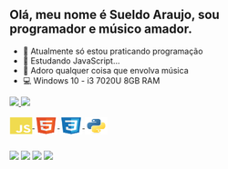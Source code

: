 ## Olá, meu nome é Sueldo Araujo, sou programador e músico amador.

- 📕 Atualmente só estou praticando programação
- 🌱 Estudando JavaScript...
- 🎵 Adoro qualquer coisa que envolva música
- 💻 Windows 10 - i3 7020U 8GB RAM

<div>
  <a href="https://github.com/sueldoaraujo">
  <img height="180em" src="https://github-readme-stats.vercel.app/api?username=sueldoaraujo&show_icons=true&theme=dark&include_all_commits=true&count_private=true"/>
  <img height="110em" src="https://github-readme-stats.vercel.app/api/top-langs/?username=sueldoaraujo&layout=compact&langs_count=16&theme=dark"/>
</div>
<div style="display: inline_block"><br>
  <img align="center" alt="Susu-Js" height="30" width="40" src="https://raw.githubusercontent.com/devicons/devicon/master/icons/javascript/javascript-plain.svg">
  <img align="center" alt="Susu-HTML" height="30" width="40" src="https://raw.githubusercontent.com/devicons/devicon/master/icons/html5/html5-original.svg">
  <img align="center" alt="Susu-CSS" height="30" width="40" src="https://raw.githubusercontent.com/devicons/devicon/master/icons/css3/css3-original.svg">
  <img align="center" alt="Susu-Python" height="30" width="40" src="https://raw.githubusercontent.com/devicons/devicon/master/icons/python/python-original.svg">
</div>
  
  ##
  
<div>
  <a href="https://www.youtube.com/channel/UCcbr06WTqjVeJKreSFqkS7Q" target="_blank"><img src="https://img.shields.io/badge/YouTube-FF0000?style=for-the-badge&logo=youtube&logoColor=white" target="_blank"></a>
  <a href="https://instagram.com/koishi_alf" target="_blank"><img src="https://img.shields.io/badge/-Instagram-%23E4405F?style=for-the-badge&logo=instagram&logoColor=white" target="_blank"></a>
 	<a href="https://www.twitch.tv/koishi_alf" target="_blank"><img src="https://img.shields.io/badge/Twitch-9146FF?style=for-the-badge&logo=twitch&logoColor=white" target="_blank"></a> 
  <a href="https://www.linkedin.com/in/sueldo-araujo-178a1121a/" target="_blank"><img src="https://img.shields.io/badge/-LinkedIn-%230077B5?style=for-the-badge&logo=linkedin&logoColor=white" target="_blank"></a>  
</div>
